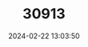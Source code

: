 ---
title: "30913"
category: "Clermontia lindseyana"
draft: false
date: 2024-02-22 13:03:50
languages:
  Hawaiian: ["Haha", "oha", "oha Wai"]
---